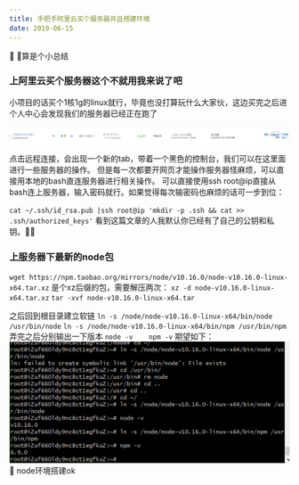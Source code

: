 ```yaml
---
title: 手把手阿里云买个服务器并且搭建环境
date: 2019-06-15
---
```


 💃 💃算是个小总结

### 上阿里云买个服务器这个不就用我来说了吧

 小项目的话买个1核1g的linux就行，毕竟也没打算玩什么大家伙，这边买完之后进个人中心会发现我们的服务器已经正在跑了

 ![f](../imgs/service-3.jpg)

 点击远程连接，会出现一个新的tab，带着一个黑色的控制台，我们可以在这里面进行一些服务器的操作。
 但是每一次都要开网页才能操作服务器怪麻烦，可以直接用本地的bash直连服务器进行相关操作。
 可以直接使用ssh root@ip直接从bash连上服务器，输入密码就行。如果觉得每次输密码也麻烦的话可一步到位：

 `cat ~/.ssh/id_rsa.pub |ssh root@ip 'mkdir -p .ssh && cat >> .ssh/authorized_keys'`
 看到这篇文章的人我默认你已经有了自己的公钥和私钥。🤔🤔

### 上服务器下最新的node包

 `wget https://npm.taobao.org/mirrors/node/v10.16.0/node-v10.16.0-linux-x64.tar.xz`
 是个xz后缀的包，需要解压两次：
 `xz -d node-v10.16.0-linux-x64.tar.xz`
 `tar -xvf node-v10.16.0-linux-x64.tar`

 之后回到根目录建立软链
 `ln -s /node/node-v10.16.0-linux-x64/bin/node /usr/bin/node`
 `ln -s /node/node-v10.16.0-linux-x64/bin/npm /usr/bin/npm`
 弄完之后分别输出一下版本
 `node -v    npm -v`
 期望如下：
 ![f](../imgs/service-2.png)
 💃 node环境搭建ok
